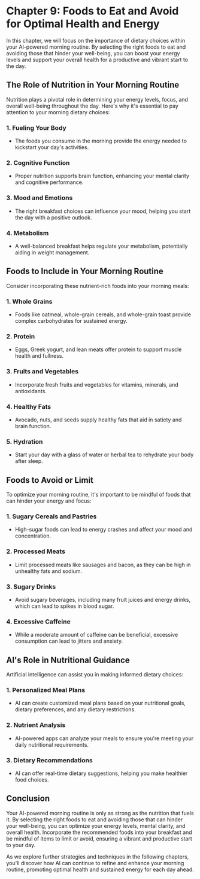 Chapter 9: Foods to Eat and Avoid for Optimal Health and Energy
===============================================================

In this chapter, we will focus on the importance of dietary choices within your AI-powered morning routine. By selecting the right foods to eat and avoiding those that hinder your well-being, you can boost your energy levels and support your overall health for a productive and vibrant start to the day.

**The Role of Nutrition in Your Morning Routine**
-------------------------------------------------

Nutrition plays a pivotal role in determining your energy levels, focus, and overall well-being throughout the day. Here's why it's essential to pay attention to your morning dietary choices:

### **1. Fueling Your Body**

* The foods you consume in the morning provide the energy needed to kickstart your day's activities.

### **2. Cognitive Function**

* Proper nutrition supports brain function, enhancing your mental clarity and cognitive performance.

### **3. Mood and Emotions**

* The right breakfast choices can influence your mood, helping you start the day with a positive outlook.

### **4. Metabolism**

* A well-balanced breakfast helps regulate your metabolism, potentially aiding in weight management.

**Foods to Include in Your Morning Routine**
--------------------------------------------

Consider incorporating these nutrient-rich foods into your morning meals:

### **1. Whole Grains**

* Foods like oatmeal, whole-grain cereals, and whole-grain toast provide complex carbohydrates for sustained energy.

### **2. Protein**

* Eggs, Greek yogurt, and lean meats offer protein to support muscle health and fullness.

### **3. Fruits and Vegetables**

* Incorporate fresh fruits and vegetables for vitamins, minerals, and antioxidants.

### **4. Healthy Fats**

* Avocado, nuts, and seeds supply healthy fats that aid in satiety and brain function.

### **5. Hydration**

* Start your day with a glass of water or herbal tea to rehydrate your body after sleep.

**Foods to Avoid or Limit**
---------------------------

To optimize your morning routine, it's important to be mindful of foods that can hinder your energy and focus:

### **1. Sugary Cereals and Pastries**

* High-sugar foods can lead to energy crashes and affect your mood and concentration.

### **2. Processed Meats**

* Limit processed meats like sausages and bacon, as they can be high in unhealthy fats and sodium.

### **3. Sugary Drinks**

* Avoid sugary beverages, including many fruit juices and energy drinks, which can lead to spikes in blood sugar.

### **4. Excessive Caffeine**

* While a moderate amount of caffeine can be beneficial, excessive consumption can lead to jitters and anxiety.

**AI's Role in Nutritional Guidance**
-------------------------------------

Artificial intelligence can assist you in making informed dietary choices:

### **1. Personalized Meal Plans**

* AI can create customized meal plans based on your nutritional goals, dietary preferences, and any dietary restrictions.

### **2. Nutrient Analysis**

* AI-powered apps can analyze your meals to ensure you're meeting your daily nutritional requirements.

### **3. Dietary Recommendations**

* AI can offer real-time dietary suggestions, helping you make healthier food choices.

**Conclusion**
--------------

Your AI-powered morning routine is only as strong as the nutrition that fuels it. By selecting the right foods to eat and avoiding those that can hinder your well-being, you can optimize your energy levels, mental clarity, and overall health. Incorporate the recommended foods into your breakfast and be mindful of items to limit or avoid, ensuring a vibrant and productive start to your day.

As we explore further strategies and techniques in the following chapters, you'll discover how AI can continue to refine and enhance your morning routine, promoting optimal health and sustained energy for each day ahead.
